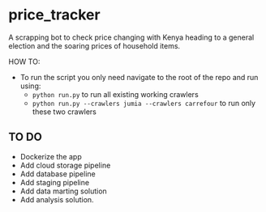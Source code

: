 
# price_tracker

A scrapping bot to check price changing with Kenya heading to a general election and the soaring prices of household items.

HOW TO:

- To run the script you only need navigate to the root of the repo and run using:
  - `python run.py`  to run all existing working crawlers
  - `python run.py --crawlers jumia --crawlers carrefour` to run only these two crawlers

## TO DO

- Dockerize the app
- Add cloud storage pipeline
- Add database pipeline
- Add staging pipeline
- Add data marting solution
- Add analysis solution.
